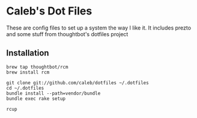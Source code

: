 Caleb's Dot Files
=================

These are config files to set up a system the way I like it. It includes prezto and some stuff from
thoughtbot's dotfiles project


Installation
------------

    brew tap thoughtbot/rcm
    brew install rcm

    git clone git://github.com/caleb/dotfiles ~/.dotfiles
    cd ~/.dotfiles
    bundle install --path=vendor/bundle
    bundle exec rake setup

    rcup
